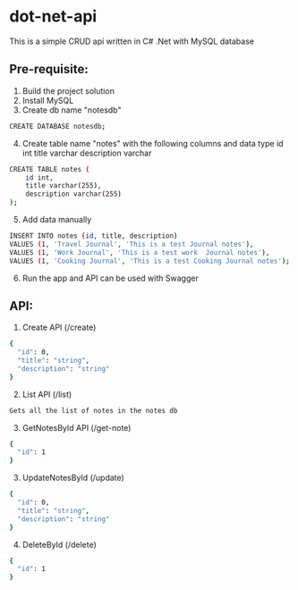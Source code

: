 # dot-net-api

This is a simple CRUD api written in C# .Net with MySQL database

## Pre-requisite:
1. Build the project solution
2. Install MySQL
3. Create db name "notesdb"

```bash
CREATE DATABASE notesdb;
```

4. Create table name "notes" with the following columns and data type
    id              int
    title           varchar
    description     varchar

```bash
CREATE TABLE notes (
    id int,
    title varchar(255),
    description varchar(255)
);
```

5. Add data manually

```bash
INSERT INTO notes (id, title, description)
VALUES (1, 'Travel Journal', 'This is a test Journal notes'),
VALUES (1, 'Work Journal', 'This is a test work  Journal notes'),
VALUES (1, 'Cooking Journal', 'This is a test Cooking Journal notes');
```

6. Run the app and API can be used with Swagger
    

## API:

1. Create API (/create)
```bash
{
  "id": 0,
  "title": "string",
  "description": "string"
}
```

2. List API (/list)
```bash
Gets all the list of notes in the notes db
```

3. GetNotesById API (/get-note)
```bash
{
  "id": 1
}
```

3. UpdateNotesById (/update)
```bash
{
  "id": 0,
  "title": "string",
  "description": "string"
}
```

4. DeleteById (/delete)
```bash
{
  "id": 1
}
```
